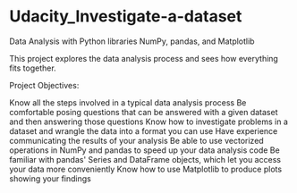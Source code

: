# Udacity_Investigate-a-dataset

Data Analysis with Python libraries NumPy, pandas, and Matplotlib

This project explores the data analysis process and sees how everything fits together.

Project Objectives:

 Know all the steps involved in a typical data analysis process
 Be comfortable posing questions that can be answered with a given dataset and then answering those questions
 Know how to investigate problems in a dataset and wrangle the data into a format you can use
 Have experience communicating the results of your analysis
 Be able to use vectorized operations in NumPy and pandas to speed up your data analysis code
 Be familiar with pandas' Series and DataFrame objects, which let you access your data more conveniently
 Know how to use Matplotlib to produce plots showing your findings

